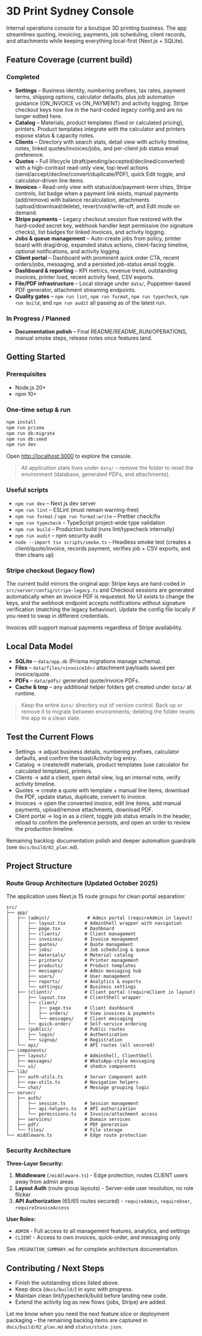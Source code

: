 # 3D Print Sydney Console

Internal operations console for a boutique 3D printing business. The app streamlines quoting, invoicing, payments, job scheduling, client records, and attachments while keeping everything local-first (Next.js + SQLite).

## Feature Coverage (current build)

### Completed

- **Settings** – Business identity, numbering prefixes, tax rates, payment terms, shipping options, calculator defaults, plus job automation guidance (ON_INVOICE vs ON_PAYMENT) and activity logging. Stripe checkout keys now live in the hard-coded legacy config and are no longer edited here.
- **Catalog** – Materials, product templates (fixed or calculated pricing), printers. Product templates integrate with the calculator and printers expose status & capacity notes.
- **Clients** – Directory with search stats, detail view with activity timeline, notes, linked quotes/invoices/jobs, and per-client job status email preference.
- **Quotes** – Full lifecycle (draft/pending/accepted/declined/converted) with a high-contrast read-only view, top-level actions (send/accept/decline/convert/duplicate/PDF), quick Edit toggle, and calculator-driven line items.
- **Invoices** – Read-only view with status/due/payment-term chips, Stripe controls, list badge when a payment link exists, manual payments (add/remove) with balance recalculation, attachments (upload/download/delete), revert/void/write-off, and Edit mode on demand.
- **Stripe payments** – Legacy checkout session flow restored with the hard-coded secret key, webhook handler kept permissive (no signature checks), list badges for linked invoices, and activity logging.
- **Jobs & queue management** – Auto-create jobs from policy, printer board with drag/drop, expanded status actions, client-facing timeline, optional notifications, and activity logging.
- **Client portal** – Dashboard with prominent quick order CTA, recent orders/jobs, messaging, and a persisted job-status email toggle.
- **Dashboard & reporting** – KPI metrics, revenue trend, outstanding invoices, printer load, recent activity feed, CSV exports.
- **File/PDF infrastructure** – Local storage under `data/`, Puppeteer-based PDF generator, attachment streaming endpoints.
- **Quality gates** – `npm run lint`, `npm run format`, `npm run typecheck`, `npm run build`, and `npm run audit` all passing as of the latest run.

### In Progress / Planned

- **Documentation polish** – Final README/README_RUN/OPERATIONS, manual smoke steps, release notes once features land.

## Getting Started

### Prerequisites

- Node.js 20+
- npm 10+

### One-time setup & run

```bash
npm install
npm run prisma
npm run db:migrate
npm run db:seed
npm run dev
```

Open [http://localhost:3000](http://localhost:3000) to explore the console.

> All application state lives under `data/` – remove the folder to reset the environment (database, generated PDFs, and attachments).

### Useful scripts

- `npm run dev` – Next.js dev server
- `npm run lint` – ESLint (must remain warning-free)
- `npm run format` / `npm run format:write` – Prettier check/fix
- `npm run typecheck` – TypeScript project-wide type validation
- `npm run build` – Production build (runs lint/typecheck internally)
- `npm run audit` – npm security audit
- `node --import tsx scripts/smoke.ts` – Headless smoke test (creates a client/quote/invoice, records payment, verifies job + CSV exports, and then cleans up)

### Stripe checkout (legacy flow)

The current build mirrors the original app: Stripe keys are hard-coded in `src/server/config/stripe-legacy.ts` and Checkout sessions are generated automatically when an invoice PDF is requested. No UI exists to change the keys, and the webhook endpoint accepts notifications without signature verification (matching the legacy behaviour). Update the config file locally if you need to swap in different credentials.

Invoices still support manual payments regardless of Stripe availability.

## Local Data Model

- **SQLite** – `data/app.db` (Prisma migrations manage schema).
- **Files** – `data/files/<invoiceId>/` attachment payloads saved per invoice/quote.
- **PDFs** – `data/pdfs/` generated quote/invoice PDFs.
- **Cache & tmp** – any additional helper folders get created under `data/` at runtime.

> Keep the entire `data/` directory out of version control. Back up or remove it to migrate between environments; deleting the folder resets the app to a clean slate.

## Test the Current Flows

- Settings → adjust business details, numbering prefixes, calculator defaults, and confirm the toast/Activity log entry.
- Catalog → create/edit materials, product templates (use calculator for calculated templates), printers.
- Clients → add a client, open detail view, log an internal note, verify activity timeline.
- Quotes → create a quote with template + manual line items, download the PDF, update status, duplicate, convert to invoice.
- Invoices → open the converted invoice, edit line items, add manual payments, upload/remove attachments, download PDF.
- Client portal → log in as a client, toggle job status emails in the header, reload to confirm the preference persists, and open an order to review the production timeline.

Remaining backlog: documentation polish and deeper automation guardrails (see `docs/build/02_plan.md`).

## Project Structure

### Route Group Architecture (Updated October 2025)

The application uses Next.js 15 route groups for clean portal separation:

```
src/
├── app/
│   ├── (admin)/              # Admin portal (requireAdmin in layout)
│   │   ├── layout.tsx       # AdminShell wrapper with navigation
│   │   ├── page.tsx         # Dashboard
│   │   ├── clients/         # Client management
│   │   ├── invoices/        # Invoice management
│   │   ├── quotes/          # Quote management
│   │   ├── jobs/            # Job scheduling & queue
│   │   ├── materials/       # Material catalog
│   │   ├── printers/        # Printer management
│   │   ├── products/        # Product templates
│   │   ├── messages/        # Admin messaging hub
│   │   ├── users/           # User management
│   │   ├── reports/         # Analytics & exports
│   │   └── settings/        # Business settings
│   ├── (client)/            # Client portal (requireClient in layout)
│   │   ├── layout.tsx       # ClientShell wrapper
│   │   ├── client/
│   │   │   ├── page.tsx     # Client dashboard
│   │   │   ├── orders/      # View invoices & payments
│   │   │   └── messages/    # Client messaging
│   │   └── quick-order/     # Self-service ordering
│   ├── (public)/            # Public routes
│   │   ├── login/           # Authentication
│   │   └── signup/          # Registration
│   └── api/                 # API routes (all secured)
├── components/
│   ├── layout/              # AdminShell, ClientShell
│   ├── messages/            # WhatsApp-style messaging
│   └── ui/                  # shadcn components
├── lib/
│   ├── auth-utils.ts        # Server Component auth
│   ├── nav-utils.ts         # Navigation helpers
│   └── chat/                # Message grouping logic
├── server/
│   ├── auth/
│   │   ├── session.ts       # Session management
│   │   ├── api-helpers.ts   # API authorization
│   │   └── permissions.ts   # Invoice/attachment access
│   ├── services/            # Domain services
│   ├── pdf/                 # PDF generation
│   └── files/               # File storage
└── middleware.ts            # Edge route protection
```

### Security Architecture

**Three-Layer Security:**
1. **Middleware** (`/middleware.ts`) - Edge protection, routes CLIENT users away from admin areas
2. **Layout Auth** (route group layouts) - Server-side user resolution, no role flicker
3. **API Authorization** (65/65 routes secured) - `requireAdmin`, `requireUser`, `requireInvoiceAccess`

**User Roles:**
- `ADMIN` - Full access to all management features, analytics, and settings
- `CLIENT` - Access to own invoices, quick-order, and messaging only

See `/MIGRATION_SUMMARY.md` for complete architecture documentation.

## Contributing / Next Steps

- Finish the outstanding slices listed above.
- Keep docs (`docs/build/`) in sync with progress.
- Maintain clean lint/typecheck/build before landing new code.
- Extend the activity log as new flows (jobs, Stripe) are added.

Let me know when you need the next feature slice or deployment packaging – the remaining backlog items are captured in `docs/build/02_plan.md` and `status/state.json`.
